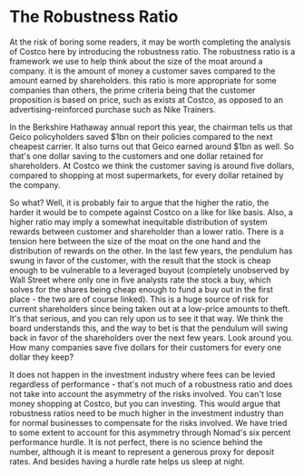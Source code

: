 # The Robustness Ratio

At the risk of boring some readers, it may be worth completing the analysis of Costco here by introducing the robustness ratio. The robustness ratio is a framework we use to help think about the size of the moat around a company. it is the amount of money a customer saves compared to the amount earned by shareholders. this ratio is more appropriate for some companies than others, the prime criteria being that the customer proposition is based on price, such as exists at Costco, as opposed to an advertising-reinforced purchase such as Nike Trainers.

In the Berkshire Hathaway annual report this year, the chairman tells us that Geico policyholders saved $1bn on their policies compared to the next cheapest carrier. It also turns out that Geico earned around $1bn as well. So that's one dollar saving to the customers and one dollar retained for shareholders. At Costco we think the customer saving is around five dollars, compared to shopping at most supermarkets, for every dollar retained by the company.

So what? Well, it is probably fair to argue that the higher the ratio, the harder it would be to compete against Costco on a like for like basis. Also, a higher ratio may imply a somewhat inequitable distribution of system rewards between customer and shareholder than a lower ratio. There is a tension here between the size of the moat on the one hand and the distribution of rewards on the other. In the last few years, the pendulum has swung in favor of the customer, with the result that the stock is cheap enough to be vulnerable to a leveraged buyout (completely unobserved by Wall Street where only one in five analysts rate the stock a buy, which solves for the shares being cheap enough to fund a buy out in the first place - the two are of course linked). This is a huge source of risk for current shareholders since being taken out at a low-price amounts to theft. It's that serious, and you can rely upon us to see it that way. We think the board understands this, and the way to bet is that the pendulum will swing back in favor of the shareholders over the next few years. Look around you. How many companies save five dollars for their customers for every one dollar they keep?

It does not happen in the investment industry where fees can be levied regardless of performance - that's not much of a robustness ratio and does not take into account the asymmetry of the risks involved. You can't lose money shopping at Costco, but you can investing. This would argue that robustness ratios need to be much higher in the investment industry than for normal businesses to compensate for the risks involved. We have tried to some extent to account for this asymmetry through Nomad's six percent performance hurdle. It is not perfect, there is no science behind the number, although it is meant to represent a generous proxy for deposit rates. And besides having a hurdle rate helps us sleep at night.